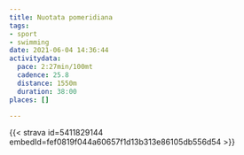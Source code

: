```yaml
---
title: Nuotata pomeridiana
tags:
- sport
- swimming
date: 2021-06-04 14:36:44
activitydata:
  pace: 2:27min/100mt
  cadence: 25.8
  distance: 1550m
  duration: 38:00
places: []

---
```






{{< strava id=5411829144 embedId=fef0819f044a60657f1d13b313e86105db556d54 >}}
